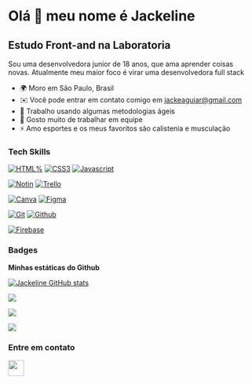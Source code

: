
Olá 👋 meu nome é Jackeline 
==========================

Estudo Front-and na Laboratoria
-----------------------------

Sou uma desenvolvedora junior de 18 anos, que ama aprender coisas novas. Atualmente meu maior foco é virar uma desenvolvedora full stack 

* 🌍  Moro em São Paulo, Brasil
* ✉️  Você pode entrar em contato comigo em [jackeaguiar@gmail.com](mailto:jackeaguiar000@gmail.com)
* 🧠  Trabalho usando algumas metodologias ágeis 
* 🤝  Gosto muito de trabalhar em equipe
* ⚡  Amo esportes e os meus favoritos são calistenia e musculação


### Tech Skills

<p align="left">
<a href="https://developer.mozilla.org/pt-BR/docs/Web/HTML" target="_blank" rel="noreferrer"><img src="https://img.shields.io/badge/HTML5-E34F26?style=for-the-badge&logo=html5&logoColor=white" alt="HTML%" /></a>
<a href="https://developer.mozilla.org/pt-BR/docs/Web/CSS" target="_blank" rel="noreferrer"><img src="https://img.shields.io/badge/CSS3-1572B6?style=for-the-badge&logo=css3&logoColor=white" alt="CSS3" /></a>
<a href="https://developer.mozilla.org/en-US/docs/Web/JavaScript" target="_blank" rel="noreferrer"><img src="https://img.shields.io/badge/JavaScript-323330?style=for-the-badge&logo=javascript&logoColor=F7DF1E" alt="Javascript" /></a>
  
  
<a href="https://www.notion.com.br/" target="_blank" rel="noreferrer"><img src="https://img.shields.io/badge/Notion-000000?style=for-the-badge&logo=notion&logoColor=white" alt="Notin" /></a>
<a href="https://trello.com/pt-BR" target="_blank" rel="noreferrer"><img src="https://img.shields.io/badge/Trello-0052CC?style=for-the-badge&logo=trello&logoColor=white" alt="Trello" /></a>
  
<a href="https://www.canva.com/pt_br/" target="_blank" rel="noreferrer"><img src="https://img.shields.io/badge/Canva-%2300C4CC.svg?&style=for-the-badge&logo=Canva&logoColor=white" alt="Canva" /></a>
<a href="https://www.figma.com/" target="_blank" rel="noreferrer"><img src="https://img.shields.io/badge/Figma-F24E1E?style=for-the-badge&logo=figma&logoColor=white" alt="Figma" /></a>
  
<a href="https://git-scm.com/" target="_blank" rel="noreferrer"><img src="https://img.shields.io/badge/GIT-E44C30?style=for-the-badge&logo=git&logoColor=white"  alt="Git" /></a>
<a href="https://github.com/" target="_blank" rel="noreferrer"><img src="https://img.shields.io/badge/GitHub-100000?style=for-the-badge&logo=github&logoColor=white" alt="Github" /></a>
  
<a href="firebase.google.com/products/realtime-database/?utm_source=google&utm_medium=cpc&utm_campaign=latam-BR-all-pt-dr-SKWS-all-all-trial-e-dr-1011454-LUAC0008679&utm_content=text-ad-none-any-DEV_c-CRE_429626774316-ADGP_Hybrid%20%7C%20SKWS%20-%20EXA%20%7C%20Txt%20~%20Compute_Firebase-KWID_43700066431125567-kwd-312330826250&utm_term=KW_firebase-ST_Firebase&gclid=Cj0KCQjw1N2TBhCOARIsAGVHQc6fbwxNMuZyol3yrjBVq_ABXCfEf53y-AoSQRyB3yG6S4mtiPnGX6QaAohOEALw_wcB&gclsrc=aw.ds" target="_blank" rel="noreferrer"><img src="https://img.shields.io/badge/firebase-ffca28?style=for-the-badge&logo=firebase&logoColor=black" alt="Firebase" /></a>
    
### Badges

<b>Minhas estáticas do Github</b>

<a href="https://github.com/JackeAguiar"><img src="https://github-readme-stats.vercel.app/api?username=JackeAguiar" alt="Jackeline GitHub stats" /></a>

<a href="https://github.com/JackeAguiar"><img src="https://github-readme-streak-stats.herokuapp.com/?user=JackeAguiar" /></a>

<a href="https://github.com/JackeAguiar"><img src="https://activity-graph.herokuapp.com/graph?username=JackeAguiar&theme=minimal"/></a>

<a href="https://github.com/JackeAguiar" align="left"><img src="https://github-profile-trophy.vercel.app/?username=JackeAguiar"/></a>

### Entre em contato

</a> <a href="https://www.linkedin.com/in/jackeline-aguiar-b239b2236/" target="_blank" rel="noreferrer"><img src="https://raw.githubusercontent.com/danielcranney/readme-generator/main/public/icons/socials/linkedin.svg" width="32" height="32" /></a> 
